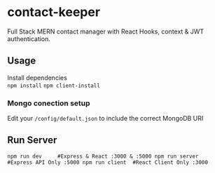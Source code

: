 # contact-keeper
Full Stack MERN contact manager with React Hooks, context & JWT authentication.<br>

## Usage

Install dependencies<br>
`npm install`
`npm client-install`

### Mongo conection setup

Edit your `/config/default.json` to include the correct MongoDB URI<br>

## Run Server
`
npm run dev     #Express & React :3000 & :5000
npm run server  #Express API Only :5000
npm run client  #React Client Only :3000
`
